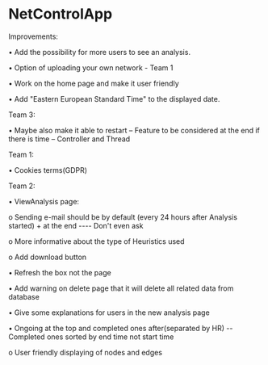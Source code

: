 # NetControlApp 


Improvements:

•	Add the possibility for more users to see an analysis.

• Option of uploading your own network - Team 1

• Work on the home page and make it user friendly

• Add "Eastern European Standard Time" to the displayed date.

Team 3:

•	Maybe also make it able to restart – Feature to be considered at the end if there is time – Controller and Thread

Team 1:

•	Cookies terms(GDPR)

Team 2:

•	ViewAnalysis page:

  o	Sending e-mail should be by default (every 24 hours after Analysis started) + at the end ---- Don't even ask 

  o	More informative about the type of Heuristics used
  
  o	Add download button
  
  • Refresh the box not the page
  
  • Add warning on delete page that it will delete all related data from database
  
  • Give some explanations for users in the new analysis page
  
  • Ongoing at the top and completed ones after(separated by HR) -- Completed ones sorted by end time not start time

  o User friendly displaying of nodes and edges

